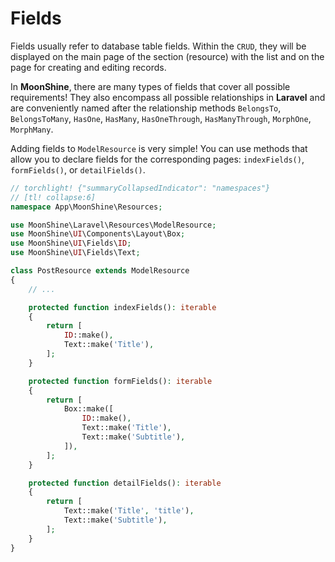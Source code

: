 # Fields

Fields usually refer to database table fields.
Within the `CRUD`, they will be displayed on the main page of the section (resource) with the list and on the page for creating and editing records.

In **MoonShine**, there are many types of fields that cover all possible requirements!
They also encompass all possible relationships in **Laravel** and are conveniently named after the relationship methods
`BelongsTo`, `BelongsToMany`, `HasOne`, `HasMany`, `HasOneThrough`, `HasManyThrough`, `MorphOne`, `MorphMany`.

Adding fields to `ModelResource` is very simple!
You can use methods that allow you to declare fields for the corresponding pages: `indexFields()`, `formFields()`, or `detailFields()`.

```php
// torchlight! {"summaryCollapsedIndicator": "namespaces"}
// [tl! collapse:6]
namespace App\MoonShine\Resources;

use MoonShine\Laravel\Resources\ModelResource;
use MoonShine\UI\Components\Layout\Box;
use MoonShine\UI\Fields\ID;
use MoonShine\UI\Fields\Text;

class PostResource extends ModelResource
{
    // ...

    protected function indexFields(): iterable
    {
        return [
            ID::make(),
            Text::make('Title'),
        ];
    }

    protected function formFields(): iterable
    {
        return [
            Box::make([
                ID::make(),
                Text::make('Title'),
                Text::make('Subtitle'),
            ]),
        ];
    }

    protected function detailFields(): iterable
    {
        return [
            Text::make('Title', 'title'),
            Text::make('Subtitle'),
        ];
    }
}
```
